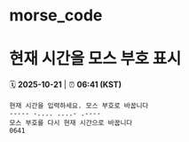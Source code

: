 # morse_code
# 현재 시간을 모스 부호 표시
<!-- MORSE_TIME_START -->
🗓️ **2025-10-21** | ⏰ **06:41 (KST)**

```
현재 시간을 입력하세요. 모스 부호로 바꿉니다
----- -.... ....- .----
모스 부호를 다시 현재 시간으로 바꿉니다
0641
```
<!-- MORSE_TIME_END -->
